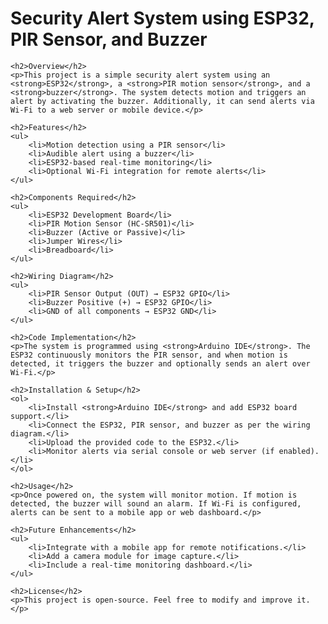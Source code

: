 <!DOCTYPE html>
<html>
<head>
    <title>Security Alert System using ESP32, PIR Sensor, and Buzzer</title>
</head>
<body>
    <h1>Security Alert System using ESP32, PIR Sensor, and Buzzer</h1>

    <h2>Overview</h2>
    <p>This project is a simple security alert system using an <strong>ESP32</strong>, a <strong>PIR motion sensor</strong>, and a <strong>buzzer</strong>. The system detects motion and triggers an alert by activating the buzzer. Additionally, it can send alerts via Wi-Fi to a web server or mobile device.</p>

    <h2>Features</h2>
    <ul>
        <li>Motion detection using a PIR sensor</li>
        <li>Audible alert using a buzzer</li>
        <li>ESP32-based real-time monitoring</li>
        <li>Optional Wi-Fi integration for remote alerts</li>
    </ul>

    <h2>Components Required</h2>
    <ul>
        <li>ESP32 Development Board</li>
        <li>PIR Motion Sensor (HC-SR501)</li>
        <li>Buzzer (Active or Passive)</li>
        <li>Jumper Wires</li>
        <li>Breadboard</li>
    </ul>

    <h2>Wiring Diagram</h2>
    <ul>
        <li>PIR Sensor Output (OUT) → ESP32 GPIO</li>
        <li>Buzzer Positive (+) → ESP32 GPIO</li>
        <li>GND of all components → ESP32 GND</li>
    </ul>

    <h2>Code Implementation</h2>
    <p>The system is programmed using <strong>Arduino IDE</strong>. The ESP32 continuously monitors the PIR sensor, and when motion is detected, it triggers the buzzer and optionally sends an alert over Wi-Fi.</p>

    <h2>Installation & Setup</h2>
    <ol>
        <li>Install <strong>Arduino IDE</strong> and add ESP32 board support.</li>
        <li>Connect the ESP32, PIR sensor, and buzzer as per the wiring diagram.</li>
        <li>Upload the provided code to the ESP32.</li>
        <li>Monitor alerts via serial console or web server (if enabled).</li>
    </ol>

    <h2>Usage</h2>
    <p>Once powered on, the system will monitor motion. If motion is detected, the buzzer will sound an alarm. If Wi-Fi is configured, alerts can be sent to a mobile app or web dashboard.</p>

    <h2>Future Enhancements</h2>
    <ul>
        <li>Integrate with a mobile app for remote notifications.</li>
        <li>Add a camera module for image capture.</li>
        <li>Include a real-time monitoring dashboard.</li>
    </ul>

    <h2>License</h2>
    <p>This project is open-source. Feel free to modify and improve it.</p>
</body>
</html>
